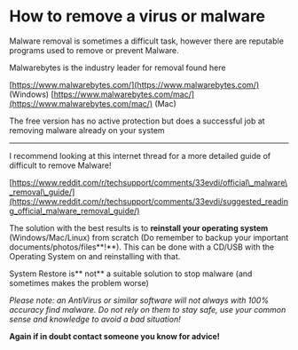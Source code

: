 # **How to remove a virus or malware**

Malware removal is sometimes a difficult task, however there are reputable programs used to remove or prevent Malware.

Malwarebytes is the industry leader for removal found here

 [https://www.malwarebytes.com/](https://www.malwarebytes.com/) \(Windows\)   [https://www.malwarebytes.com/mac/](https://www.malwarebytes.com/mac/) \(Mac\)

The free version has no active protection but does a successful job at removing malware already on your system

---

I recommend looking at this internet thread for a more detailed guide of difficult to remove Malware!

[https://www.reddit.com/r/techsupport/comments/33evdi/official\_malware\_removal\_guide/](https://www.reddit.com/r/techsupport/comments/33evdi/suggested_reading_official_malware_removal_guide/)

The solution with the best results is to **reinstall your operating system** \(Windows/Mac/Linux\) from scratch \(Do remember to backup your important documents/photos/files**!**\). This can be done with a CD/USB with the Operating System on and reinstalling with that.

System Restore is** not** a suitable solution to stop malware \(and sometimes makes the problem worse\)

_Please note: an AntiVirus or similar software will not always with 100% accuracy find malware. Do not rely on them to stay safe, use your common sense and knowledge to avoid a bad situation!_

**Again if in doubt contact someone you know for advice!**

